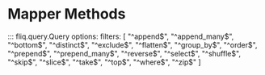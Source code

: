 
# Mapper Methods

::: fliq.query.Query
    options:
        filters: [
            "^append$", "^append_many$", "^bottom$", "^distinct$", "^exclude$", "^flatten$", "^group_by$", "^order$", "^prepend$", "^prepend_many$", "^reverse$", "^select$", "^shuffle$", "^skip$", "^slice$", "^take$", "^top$", "^where$", "^zip$" 
        ]   
